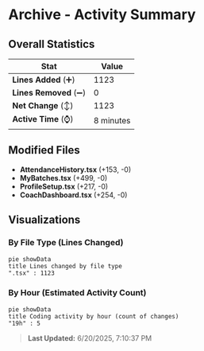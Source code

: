 # Archive - Activity Summary 

## Overall Statistics

| Stat                   | Value                                                             |
| ---------------------- | ----------------------------------------------------------------- |
| **Lines Added** (➕)   | 1123                                          |
| **Lines Removed** (➖) | 0                                        |
| **Net Change** (↕)    | 1123                |
| **Active Time** (⌚)   | 8 minutes |


## Modified Files
- **AttendanceHistory.tsx** (+153, -0)
- **MyBatches.tsx** (+499, -0)
- **ProfileSetup.tsx** (+217, -0)
- **CoachDashboard.tsx** (+254, -0)

## Visualizations

### By File Type (Lines Changed)

```mermaid
pie showData
title Lines changed by file type
".tsx" : 1123
```

### By Hour (Estimated Activity Count)

```mermaid
pie showData
title Coding activity by hour (count of changes)
"19h" : 5
```


> **Last Updated:** 6/20/2025, 7:10:37 PM